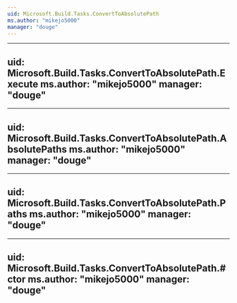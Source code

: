 ```yaml
---
uid: Microsoft.Build.Tasks.ConvertToAbsolutePath
ms.author: "mikejo5000"
manager: "douge"
---
```


---
uid: Microsoft.Build.Tasks.ConvertToAbsolutePath.Execute
ms.author: "mikejo5000"
manager: "douge"
---

---
uid: Microsoft.Build.Tasks.ConvertToAbsolutePath.AbsolutePaths
ms.author: "mikejo5000"
manager: "douge"
---

---
uid: Microsoft.Build.Tasks.ConvertToAbsolutePath.Paths
ms.author: "mikejo5000"
manager: "douge"
---

---
uid: Microsoft.Build.Tasks.ConvertToAbsolutePath.#ctor
ms.author: "mikejo5000"
manager: "douge"
---
